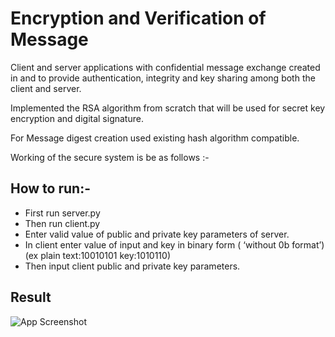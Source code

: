 
# Encryption and Verification of Message

Client and server applications with confidential message exchange created in
and to provide authentication, integrity and key sharing among both the client
and server. 

Implemented the RSA algorithm from scratch that will be used for secret key
encryption and digital signature. 

For Message digest creation used existing hash algorithm compatible. 

Working of the secure system is be as follows :-
## How to run:-

- First run server.py
- Then run client.py
- Enter valid value of public and private key parameters of server.
- In client enter value of input and key in binary form ( ‘without 0b format’)(ex plain text:10010101 key:1010110)
- Then input client public and private key parameters.
  
## Result

![App Screenshot](https://via.placeholder.com/468x300?text=App+Screenshot+Here)

  